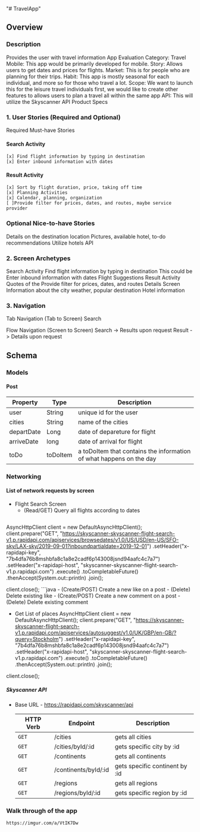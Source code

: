 "# TravelApp" 

## Overview
### Description
Provides the user with travel information
App Evaluation
Category: Travel
Mobile: This app would be primarily developed for mobile.
Story: Allows users to get dates and prices for flights. 
Market: This is for people who are planning for their trips.
Habit: This app is mostly seasonal for each individual, and more so for those who travel a lot. 
Scope: We want to launch this for the leisure travel individuals first, we would like to create other features to allows users to plan a travel all within the same app
API: This will utilize the Skyscanner API
Product Specs
### 1. User Stories (Required and Optional)
Required Must-have Stories

#### Search Activity
	[x] Find flight information by typing in destination
	[x] Enter inbound information with dates

 
#### Result Activity
	
	[x] Sort by flight duration, price, taking off time
	[x] Planning Activities
	[x] Calendar, planning, organization 
	[ ]Provide filter for prices, dates, and routes, maybe service provider
 
### Optional Nice-to-have Stories
Details on the destination location
Pictures, available hotel, to-do recommendations
Utilize hotels API

### 2. Screen Archetypes
Search Activity
Find flight information by typing in destination
This could be 
Enter inbound information with dates
Flight Suggestions
Result Activity
Quotes of the 
Provide filter for prices, dates, and routes
Details Screen
Information about the city weather, popular destination
Hotel information

### 3. Navigation
Tab Navigation (Tab to Screen)
Search
 
Flow Navigation (Screen to Screen)
Search -> Results upon request
Result -> Details upon request

## Schema 
### Models
#### Post

   | Property      | Type     | Description |
   | ------------- | -------- | ------------|
   | user          | String   | unique id for the user|   
   | cities        | String   | name of the cities |
   | departDate    | Long     | date of depareture for flight  |
   | arriveDate    | long     | date of arrival for flight   |
   | toDo          | toDoItem | a toDoItem that contains the information of what happens on the day   |

### Networking
#### List of network requests by screen
   - Flight Search Screen
      - (Read/GET) Query all flights according to dates 
         ```java
AsyncHttpClient client = new DefaultAsyncHttpClient();
client.prepare("GET", "https://skyscanner-skyscanner-flight-search-v1.p.rapidapi.com/apiservices/browsedates/v1.0/US/USD/en-US/SFO-sky/LAX-sky/2019-09-01?inboundpartialdate=2019-12-01")
	.setHeader("x-rapidapi-key", "7b4dfa76b8mshbfa8c1a8e2cadf6p143008jsnd94aafc4c7a7")
	.setHeader("x-rapidapi-host", "skyscanner-skyscanner-flight-search-v1.p.rapidapi.com")
	.execute()
	.toCompletableFuture()
	.thenAccept(System.out::println)
	.join();

client.close();
         ```java
      - (Create/POST) Create a new like on a post
      - (Delete) Delete existing like
      - (Create/POST) Create a new comment on a post
      - (Delete) Delete existing comment
   - Get List of places
   AsyncHttpClient client = new DefaultAsyncHttpClient();
client.prepare("GET", "https://skyscanner-skyscanner-flight-search-v1.p.rapidapi.com/apiservices/autosuggest/v1.0/UK/GBP/en-GB/?query=Stockholm")
	.setHeader("x-rapidapi-key", "7b4dfa76b8mshbfa8c1a8e2cadf6p143008jsnd94aafc4c7a7")
	.setHeader("x-rapidapi-host", "skyscanner-skyscanner-flight-search-v1.p.rapidapi.com")
	.execute()
	.toCompletableFuture()
	.thenAccept(System.out::println)
	.join();

client.close();


##### Skyscanner API
- Base URL - https://rapidapi.com/skyscanner/api

   HTTP Verb | Endpoint | Description
   ----------|----------|------------
    `GET`    | /cities | gets all cities
    `GET`    | /cities/byId/:id | gets specific city by :id
    `GET`    | /continents | gets all continents
    `GET`    | /continents/byId/:id | gets specific continent by :id
    `GET`    | /regions | gets all regions
    `GET`    | /regions/byId/:id | gets specific region by :id
    
    
 ### Walk through of the app
 
    https://imgur.com/a/VtIK7Dw
